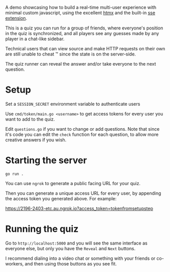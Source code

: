 
A demo showcasing how to build a real-time multi-user experience with minimal custom javascript, using the excellent [htmx](https://htmx.org/) and the built-in [sse extension](https://htmx.org/attributes/hx-sse/).

This is a quiz you can run for a group of friends, where everyone's position in the quiz is synchronized, and all players see any guesses made by any player in a chat-like sidebar.

Technical users that can view source and make HTTP requests on their own are still unable to cheat :tm: since the state is on the server-side.

The quiz runner can reveal the answer and/or take everyone to the next question.

# Setup

Set a `SESSION_SECRET` environment variable to authenticate users

Use `cmd/token/main.go <username>` to get access tokens for every user you want to add to the quiz.

Edit `questions.go` if you want to change or add questions. Note that since it's code you can edit the `check` function for each question, to allow more creative answers if you wish.

# Starting the server

```
go run .
```
	
You can use `ngrok` to generate a public facing URL for your quiz.

Then you can generate a unique access URL for every user, by appending the access token you generated above. For example:

https://2196-2403-etc.au.ngrok.io?access_token=tokenfromsetupstep

# Running the quiz

Go to `http://localhost:5000` and you will see the same interface as everyone else, but only you have the `Reveal` and `Next` buttons.

I recommend dialing into a video chat or something with your friends or co-workers, and then using those buttons as you see fit.
